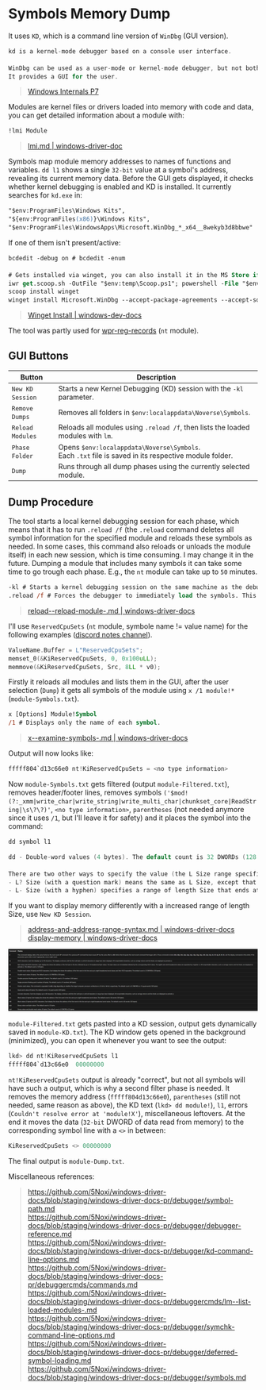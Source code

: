 # Symbols Memory Dump

It uses `KD`, which is a command line version of `WinDbg` (GUI version).
```c
kd is a kernel-mode debugger based on a console user interface.

WinDbg can be used as a user-mode or kernel-mode debugger, but not both at the same time.
It provides a GUI for the user.
```
> [Windows Internals P7](https://github.com/5Noxi/windows-books/releases)  

Modules are kernel files or drivers loaded into memory with code and data, you can get detailed information about a module with:
```ps
!lmi Module
```
> [lmi.md | windows-driver-doc](https://github.com/5Noxi/windows-driver-docs/blob/staging/windows-driver-docs-pr/debuggercmds/-lmi.md)  

Symbols map module memory addresses to names of functions and variables. `dd l1` shows a single `32-bit` value at a symbol's address, revealing its current memory data. Before the GUI gets displayed, it checks whether kernel debugging is enabled and KD is installed. It currently searches for `kd.exe` in:
```ps
"$env:ProgramFiles\Windows Kits",
"${env:ProgramFiles(x86)}\Windows Kits",
"$env:ProgramFiles\WindowsApps\Microsoft.WinDbg_*_x64__8wekyb3d8bbwe"
```
If one of them isn't present/active:
```ps
bcdedit -debug on # bcdedit -enum

# Gets installed via winget, you can also install it in the MS Store if you want to
iwr get.scoop.sh -OutFile "$env:temp\Scoop.ps1"; powershell -File "$env:temp\Scoop.ps1" -RunAsAdmin -Wait
scoop install winget
winget install Microsoft.WinDbg --accept-package-agreements --accept-source-agreements
```
> [Winget Install | windows-dev-docs](https://github.com/5Noxi/windows-dev-docs/blob/docs/hub/package-manager/winget/install.md)

The tool was partly used for [wpr-reg-records](https://github.com/5Noxi/wpr-reg-records#kernel-values) (`nt` module).

## GUI Buttons
| Button            | Description                                                                                           |
|-------------------|-------------------------------------------------------------------------------------------------------|
| `New KD Session` | Starts a new Kernel Debugging (KD) session with the `-kl` parameter.                                  |
| `Remove Dumps`   | Removes all folders in `$env:localappdata\Noverse\Symbols`.                                           |
| `Reload Modules` | Reloads all modules using `.reload /f`, then lists the loaded modules with `lm`.                      |
| `Phase Folder`    | Opens `$env:localappdata\Noverse\Symbols`.<br>Each `.txt` file is saved in its respective module folder. |
| `Dump`           | Runs through all dump phases using the currently selected module.                                     |

## Dump Procedure

The tool starts a local kernel debugging session for each phase, which means that it has to run `.reload /f` (the `.reload` command deletes all symbol information for the specified module and reloads these symbols as needed. In some cases, this command also reloads or unloads the module itself) in each new session, which is time consuming. I may change it in the future. Dumping a module that includes many symbols it can take some time to go trough each phase. E.g., the `nt` module can take up to `50` minutes.
```ps
-kl # Starts a kernel debugging session on the same machine as the debugger.
.reload /f # Forces the debugger to immediately load the symbols. This parameter overrides lazy symbol loading. For more information, see the following Remarks section.
```
> [reload--reload-module-.md | windows-driver-docs](https://github.com/5Noxi/windows-driver-docs/blob/staging/windows-driver-docs-pr/debuggercmds/-reload--reload-module-.md)  

I'll use `ReservedCpuSets` (`nt` module, symbole name != value name) for the following examples ([discord notes channel](https://discord.com/channels/836870260715028511/1397387718874501120/1397531587985543268)). 
```c
ValueName.Buffer = L"ReservedCpuSets";
memset_0(&KiReservedCpuSets, 0, 0x100uLL);
memmove(&KiReservedCpuSets, Src, 8LL * v0);
```
Firstly it reloads all modules and lists them in the GUI, after the user selection (`Dump`) it gets all symbols of the module using `x /1 module!*` (`module-Symbols.txt`).
```ps
x [Options] Module!Symbol
/1 # Displays only the name of each symbol.
```
> [x--examine-symbols-.md | windows-driver-docs](https://github.com/5Noxi/windows-driver-docs/blob/staging/windows-driver-docs-pr/debuggercmds/x--examine-symbols-.md)  

Output will now looks like:
```c
fffff804`d13c66e0 nt!KiReservedCpuSets = <no type information>
```
Now `module-Symbols.txt` gets filtered (output `module-Filtered.txt`), removes header/footer lines, removes symbols `('$mod!(?:_xmm|write_char|write_string|write_multi_char|chunkset_core|ReadString|\s\?\?)'`, `<no type information>`, `parentheses` (not needed anymore since it uses `/1`, but I'll leave it for safety) and it places the symbol into the command:
```c
dd symbol l1
```
```c
dd - Double-word values (4 bytes). The default count is 32 DWORDs (128 bytes).

There are two other ways to specify the value (the L Size range specifier):
- L? Size (with a question mark) means the same as L Size, except that L? Size removes the debugger's automatic range limit. Typically, there is a range limit of 256 MB, because larger ranges are typographic errors. If you want to specify a range that is larger than 256 MB, you must use the L? Size syntax.
- L- Size (with a hyphen) specifies a range of length Size that ends at the given address. For example, 80000000 L20 specifies the range from 0x80000000 through 0x8000001F, and 80000000 L-20 specifies the range from 0x7FFFFFE0 through 0x7FFFFFFF. // l1 = display one unit of data at the specified address
```
If you want to display memory differently with a increased range of length Size, use `New KD Session`.
> [address-and-address-range-syntax.md | windows-driver-docs](https://github.com/5Noxi/windows-driver-docs/blob/staging/windows-driver-docs-pr/debuggercmds/address-and-address-range-syntax.md)  
> [display-memory | windows-driver-docs](https://github.com/5Noxi/windows-driver-docs/blob/staging/windows-driver-docs-pr/debuggercmds/d--da--db--dc--dd--dd--df--dp--dq--du--dw--dw--dyb--dyd--display-memor.md)  

![dismem](https://github.com/5Noxi/sym-mem-dump/blob/main/dismem.png?raw=true)

`module-Filtered.txt` gets pasted into a KD session, output gets dynamically saved in `module-KD.txt`). The KD window gets opened in the background (minimized), you can open it whenever you want to see the output:
```c
lkd> dd nt!KiReservedCpuSets l1
fffff804`d13c66e0  00000000
```
`nt!KiReservedCpuSets` output is already "correct", but not all symbols will have such a output, which is why a second filter phase is needed. It removes the memory address (`fffff804d13c66e0`), `parentheses` (still not needed, same reason as above), the KD text (`lkd> dd module!`), `l1`, errors (`Couldn't resolve error at 'module!X'`), miscellaneous leftovers. At the end it moves the data (`32-bit` DWORD of data read from memory) to the corresponding symbol line with a `<>` in between:
```c
KiReservedCpuSets <> 00000000
```
The final output is `module-Dump.txt`.

Miscellaneous references:
> https://github.com/5Noxi/windows-driver-docs/blob/staging/windows-driver-docs-pr/debugger/symbol-path.md  
> https://github.com/5Noxi/windows-driver-docs/blob/staging/windows-driver-docs-pr/debugger/debugger-reference.md  
> https://github.com/5Noxi/windows-driver-docs/blob/staging/windows-driver-docs-pr/debugger/kd-command-line-options.md  
> https://github.com/5Noxi/windows-driver-docs/blob/staging/windows-driver-docs-pr/debuggercmds/commands.md  
> https://github.com/5Noxi/windows-driver-docs/blob/staging/windows-driver-docs-pr/debuggercmds/lm--list-loaded-modules-.md  
> https://github.com/5Noxi/windows-driver-docs/blob/staging/windows-driver-docs-pr/debugger/symchk-command-line-options.md  
> https://github.com/5Noxi/windows-driver-docs/blob/staging/windows-driver-docs-pr/debugger/deferred-symbol-loading.md  
> https://github.com/5Noxi/windows-driver-docs/blob/staging/windows-driver-docs-pr/debugger/symbols.md  
